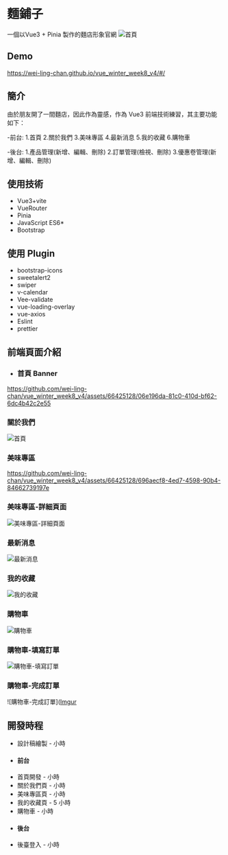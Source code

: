 # 麵鋪子
一個以Vue3 + Pinia 製作的麵店形象官網
![首頁](https://i.imgur.com/Lhm5pPE.png)

## Demo

https://wei-ling-chan.github.io/vue_winter_week8_v4/#/

## 簡介

由於朋友開了一間麵店，因此作為靈感，作為 Vue3 前端技術練習，其主要功能如下：

-前台:
1.首頁
2.關於我們
3.美味專區
4.最新消息
5.我的收藏
6.購物車

-後台:
1.產品管理(新增、編輯、刪除)
2.訂單管理(檢視、刪除)
3.優惠卷管理(新增、編輯、刪除)

## 使用技術

* Vue3+vite
* VueRouter
* Pinia
* JavaScript ES6* 
* Bootstrap

## 使用 Plugin

* bootstrap-icons
* sweetalert2
* swiper
* v-calendar
* Vee-validate
* vue-loading-overlay
* vue-axios
* Eslint
* prettier

## 前端頁面介紹

* ### 首頁 Banner
https://github.com/wei-ling-chan/vue_winter_week8_v4/assets/66425128/06e196da-81c0-410d-bf62-6dc4b42c2e55

### 關於我們
![首頁](https://i.imgur.com/LNUAsAG.png)

### 美味專區
https://github.com/wei-ling-chan/vue_winter_week8_v4/assets/66425128/696aecf8-4ed7-4598-90b4-84662739197e

### 美味專區-詳細頁面
![美味專區-詳細頁面](https://i.imgur.com/E1bMlC4.png)

### 最新消息
![最新消息](https://i.imgur.com/4tc5QH4.png)

### 我的收藏
![我的收藏](https://i.imgur.com/p83JcIZ.png)

### 購物車
![購物車](https://i.imgur.com/p83JcIZ.png)

### 購物車-填寫訂單
![購物車-填寫訂單](https://i.imgur.com/Ov8tnbI.png)

### 購物車-完成訂單
![購物車-完成訂單]([Imgur](https://i.imgur.com/gUsie0E.png)

## 開發時程
- 設計稿繪製 -  小時
- #### 前台
- 首頁開發 -  小時
- 關於我們頁 -  小時
- 美味專區頁 -  小時
- 我的收藏頁 - 5 小時
- 購物車 -  小時
- #### 後台
- 後臺登入 -  小時



